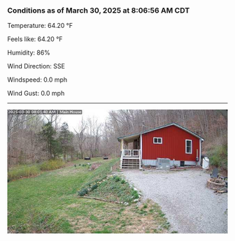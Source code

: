 ### Conditions as of March 30, 2025 at 8:06:56 AM CDT 

Temperature: 64.20 &deg;F

Feels like: 64.20 &deg;F

Humidity: 86%

Wind Direction: SSE

Windspeed: 0.0 mph

Wind Gust: 0.0 mph

---

<img src="./images/latest.jpeg"/>


